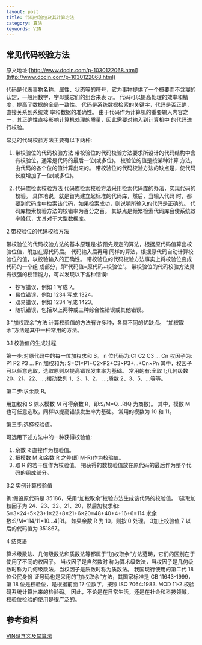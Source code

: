 ```yaml
---
layout: post
title: 代码校验位及其计算方法
category: 算法
keywords: VIN
---
```


## 常见代码校验方法

原文地址:[http://www.docin.com/p-1030122068.html](http://www.docin.com/p-1030122068.html)

代码是代表事物名称、属性、状态等的符号，它为事物提供了一个概要而不含糊的认定，一般用数字、字母或它们的组合来表 示。 代码可以提高处理的效率和精度，提高了数据的全局一致性。 代码是系统数据检索的关键字，代码是否正确，直接关系到系统效 率和数据的准确性。 由于代码作为计算机的重要输入内容之一，其正确性直接影响计算机处理的质量，因此需要对输入到计算机中 的代码进行校验。



常见的代码校验方法主要有以下两种:
1.  带校验位的代码校验方法 带校验位的代码校验方法要求所设计的代码结构中含有校验位，通常是代码的最后一位(或多位)。 校验位的值是按某种计算
方法，由代码的各个位的值计算出来的。
带校验位的代码校验方法的缺点是，使代码长度增加了一位(或多位)。

2.  代码库检索校验方法
代码库检索校验方法采用检索代码库的办法，实现代码的校验。 具体地说，就是首先建立起标准的代码库，然后，当输入代码
时，都要到代码库中检索该代码，如果检索成功，则说明所输入的代码是正确的。 代码库检索校验方法的校错率为百分之百。 其缺点是频繁检索代码库会使系统效率降低，尤其对于大型数据库。

2 带校验位的代码校验方法

带校验位的代码校验方法的基本原理是:按预先规定的算法，根据原代码值算出校验位值，附加在源代码后。 代码输入后再用 同样的算法，根据原代码自动计算校验位的值，以校验输入的正确性。 带校验位的代码校验方法事实上将校验位变成代码的一个组 成部分，即“代码值=原代码+校验位”。
带校验位的代码校验方法具有很强的校错能力，可以发现以下各种错误: 

* 抄写错误，例如 1 写成 7。
* 易位错误，例如 1234 写成 1324。
* 双易错误，例如 1234 写成 1423。
* 随机错误，包括以上两种或三种综合性错误或其他错误。

3 “加权取余”方法
	计算校验值的方法有许多种，各具不同的优缺点。 “加权取余”方法是其中一种常用的方法。 
	
3.1 校验值的生成过程

第一步:对原代码中的每一位加权求和 S。 
n 位代码为:C1 C2 C3 ... Cn
权因子为: P1 P2 P3 ... Pn
加权和为: S=C1×P1+C2×P2+C3×P3+...+Cn×Pn 
其中，权因子可以任意选取，选取原则以提高错误发生率为基础。 常用的有:全取 1;几何级数 20、21、22、...;摆动数列 1、2、1、2、 ...;质数 2、3、5、...等等。

第二步:求余数 R。

用加权和 S 除以模数 M 可得余数 R，即:S/M=Q...R(Q 为商数)。
其中，模数 M 也可任意选取，同样以提高错误发生率为基础。 常用的模数为 10 和 11。 

第三步:选择校验值。

可选用下述方法中的一种获得校验值:
1. 余数 R 直接作为校验值。
2. 把模数 M 和余数 R 之差(即 M-R)作为校验值。
3. 取 R 的若干位作为校验值。 把获得的数校验值放在原代码的最后作为整个代码的组成部分。

3.2 实例计算校验值

例:假设原代码是 35186，采用“加权取余”校验方法生成该代码的校验值。 
1选取加权因子为 24、23、22、21、20，然后加权求和: S=3×24+5×23+1×22+8×21+6×20=48+40+4+16+6=114 
求余数:S/M=114/11=10...4(R)。 如果余数 R 为 10，则按 0 处理。 3加上校验值 7 以后的代码值为 351867。

4 结束语

算术级数法、几何级数法和质数法等都属于“加权取余”方法范畴，它们的区别在于使用了不同的权因子。 当权因子是自然数时 称为算术级数法，当权因子是几何级数时称为几何级数法，当权因子是质数时称为质数法。 我国现行使用的第二代 18 位公民身份 证号码也是采用的“加权取余”方法，其国家标准是 GB 11643-1999，第 18 位是校验位，是根据前面 17 位数字，按照 ISO 7064:1983. MOD 11-2 校验码系统计算出来的检验码。 因此，不论是在日常生活，还是在社会和科技领域，校验位检验的使用是很广泛的。


## 参考资料
[VIN码含义及其算法](http://blog.csdn.net/luxer_1985/article/details/7031486)